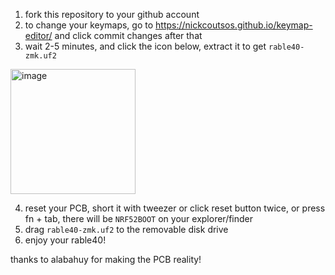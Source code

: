 1. fork this repository to your github account
2. to change your keymaps, go to https://nickcoutsos.github.io/keymap-editor/ and click commit changes after that
3. wait 2-5 minutes, and click the icon below, extract it to get `rable40-zmk.uf2`
<img width="200" alt="image" src="https://user-images.githubusercontent.com/4716813/201031127-8ad72740-274c-45c0-92e2-17519cca9c49.png">

4. reset your PCB, short it with tweezer or click reset button twice, or press fn + tab, there will be `NRF52BOOT` on your explorer/finder
5. drag `rable40-zmk.uf2` to the removable disk drive
6. enjoy your rable40!

thanks to alabahuy for making the PCB reality!
